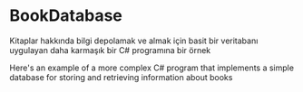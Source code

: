 # BookDatabase

Kitaplar hakkında bilgi depolamak ve almak için basit bir veritabanı uygulayan daha karmaşık bir C# programına bir örnek


Here's an example of a more complex C# program that implements a simple database for storing and retrieving information about books
